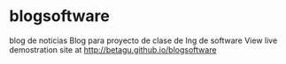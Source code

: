 # blogsoftware
blog de noticias
Blog para proyecto de clase de Ing de software
View live demostration site at http://betagu.github.io/blogsoftware
